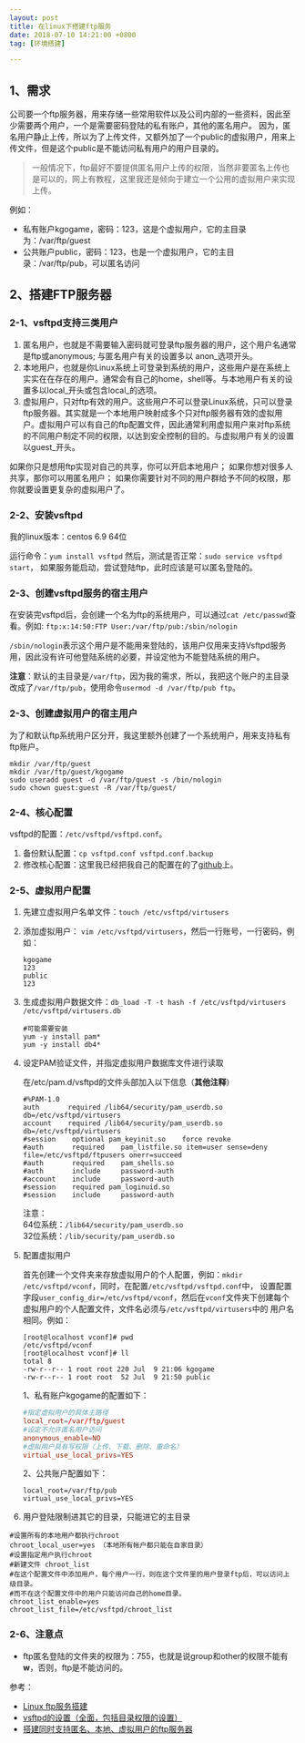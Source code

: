 ```yaml
---
layout: post
title: 在linux下搭建ftp服务
date: 2018-07-10 14:21:00 +0800
tag: [环境搭建]

---
```


## 1、需求

公司要一个ftp服务器，用来存储一些常用软件以及公司内部的一些资料，因此至少需要两个用户，一个是需要密码登陆的私有账户，其他的匿名用户。
因为，匿名用户静止上传，所以为了上传文件，又额外加了一个public的虚拟用户，用来上传文件，但是这个public是不能访问私有用户的用户目录的。

> 一般情况下，ftp最好不要提供匿名用户上传的权限，当然非要匿名上传也是可以的，网上有教程，这里我还是倾向于建立一个公用的虚拟用户来实现上传。

例如：
- 私有账户kgogame，密码：123，这是个虚拟用户，它的主目录为：/var/ftp/guest
- 公共账户public，密码：123，也是一个虚拟用户，它的主目录：/var/ftp/pub，可以匿名访问



## 2、搭建FTP服务器

### 2-1、vsftpd支持三类用户

1. 匿名用户，也就是不需要输入密码就可登录ftp服务器的用户，这个用户名通常是ftp或anonymous; 与匿名用户有关的设置多以 anon_选项开头。
2. 本地用户，也就是你Linux系统上可登录到系统的用户，这些用户是在系统上实实在在存在的用户。通常会有自己的home，shell等。与本地用户有关的设置多以local_开头或包含local_的选项。
3. 虚拟用户，只对ftp有效的用户。这些用户不可以登录Linux系统，只可以登录ftp服务器。其实就是一个本地用户映射成多个只对ftp服务器有效的虚拟用户。虚拟用户可以有自己的ftp配置文件，因此通常利用虚拟用户来对ftp系统的不同用户制定不同的权限，以达到安全控制的目的。与虚拟用户有关的设置以guest_开头。

如果你只是想用ftp实现对自己的共享，你可以开启本地用户；
如果你想对很多人共享，那你可以用匿名用户；
如果你需要针对不同的用户群给予不同的权限，那你就要设置更复杂的虚拟用户了。


### 2-2、安装vsftpd

我的linux版本：centos 6.9 64位

运行命令：`yum install vsftpd`
然后，测试是否正常：`sudo service vsftpd start`，
如果服务能启动，尝试登陆ftp，此时应该是可以匿名登陆的。

### 2-3、创建vsftpd服务的宿主用户

在安装完vsftpd后，会创建一个名为ftp的系统用户，可以通过`cat /etc/passwd`查看。例如:
`ftp:x:14:50:FTP User:/var/ftp/pub:/sbin/nologin`

`/sbin/nologin`表示这个用户是不能用来登陆的，该用户仅用来支持Vsftpd服务用，因此没有许可他登陆系统的必要，并设定他为不能登陆系统的用户。

**注意**：默认的主目录是`/var/ftp`，因为我的需求，所以，我把这个账户的主目录改成了`/var/ftp/pub`，使用命令`usermod -d /var/ftp/pub ftp`。


### 2-3、创建虚拟用户的宿主用户

为了和默认ftp系统用户区分开，我这里额外创建了一个系统用户，用来支持私有ftp账户。

```shell
mkdir /var/ftp/guest
mkdir /var/ftp/guest/kgogame
sudo useradd guest -d /var/ftp/guest -s /bin/nologin
sudo chown guest:guest -R /var/ftp/guest/
```

### 2-4、核心配置

vsftpd的配置：`/etc/vsftpd/vsftpd.conf`。

1. 备份默认配置：`cp vsftpd.conf vsftpd.conf.backup`
2. 修改核心配置：这里我已经把我自己的配置在的了[github](https://github.com/shuimu98/domi-dotfile/tree/master/vsftpd)上。

### 2-5、虚拟用户配置

1. 先建立虚拟用户名单文件：`touch /etc/vsftpd/virtusers`
2. 添加虚拟用户：	`vim /etc/vsftpd/virtusers`，然后一行账号，一行密码，例如：
	```markup
	kgogame
	123
	public
	123
	```

3. 生成虚拟用户数据文件：`db_load -T -t hash -f /etc/vsftpd/virtusers /etc/vsftpd/virtusers.db`

	```shell
	#可能需要安装
	yum -y install pam*
	yum -y install db4*
	```

4. 设定PAM验证文件，并指定虚拟用户数据库文件进行读取

	在/etc/pam.d/vsftpd的文件头部加入以下信息（**其他注释**）
	```nginx
	#%PAM-1.0
	auth       required /lib64/security/pam_userdb.so db=/etc/vsftpd/virtusers
	account    required /lib64/security/pam_userdb.so db=/etc/vsftpd/virtusers
	#session    optional pam_keyinit.so    force revoke
	#auth       required    pam_listfile.so item=user sense=deny file=/etc/vsftpd/ftpusers onerr=succeed
	#auth       required    pam_shells.so
	#auth       include     password-auth
	#account    include     password-auth
	#session    required pam_loginuid.so
	#session    include     password-auth
	```

	注意：  
	64位系统：`/lib64/security/pam_userdb.so`  
	32位系统：`/lib/security/pam_userdb.so`

5. 配置虚拟用户

	首先创建一个文件夹来存放虚拟用户的个人配置，例如：`mkdir /etc/vsftpd/vconf`，同时，在配置`/etc/vsftpd/vsftpd.conf`中，
	设置配置字段`user_config_dir=/etc/vsftpd/vconf`，然后在`vconf`文件夹下创建每个虚拟用户的个人配置文件，文件名必须与`/etc/vsftpd/virtusers`中的
	用户名相同。例如：

	```shell
	[root@localhost vconf]# pwd
	/etc/vsftpd/vconf
	[root@localhost vconf]# ll
	total 8
	-rw-r--r-- 1 root root 220 Jul  9 21:06 kgogame
	-rw-r--r-- 1 root root  52 Jul  9 21:50 public
	```

	1、私有账户kgogame的配置如下：
	```conf
	#指定虚拟用户的具体主路径
	local_root=/var/ftp/guest
	#设定不允许匿名用户访问
	anonymous_enable=NO
	#虚拟用户具有写权限（上传、下载、删除、重命名）
	virtual_use_local_privs=YES
	```

	2、公共账户配置如下：
	```markup
	local_root=/var/ftp/pub
	virtual_use_local_privs=YES
	```

6. 用户登陆限制进其它的目录，只能进它的主目录
```markup
#设置所有的本地用户都执行chroot
chroot_local_user=yes （本地所有帐户都只能在自家目录）
#设置指定用户执行chroot
#新建文件 chroot_list
#在这个配置文件中添加用户，每个用户一行，则在这个文件里的用户登录ftp后，可以访问上级目录。
#而不在这个配置文件中的用户只能访问自己的home目录。
chroot_list_enable=yes
chroot_list_file=/etc/vsftpd/chroot_list
```

### 2-6、注意点

- ftp匿名登陆的文件夹的权限为：755，也就是说group和other的权限不能有**w**，否则，ftp是不能访问的。

参考：
- [Linux ftp服务搭建](https://www.zybuluo.com/huynh/note/312909)
- [vsftpd的设置（全面，包括目录权限的设置）](http://blog.51cto.com/ktaeef/1266628)
- [搭建同时支持匿名、本地、虚拟用户的ftp服务器](http://forum.ubuntu.org.cn/viewtopic.php?t=368282)